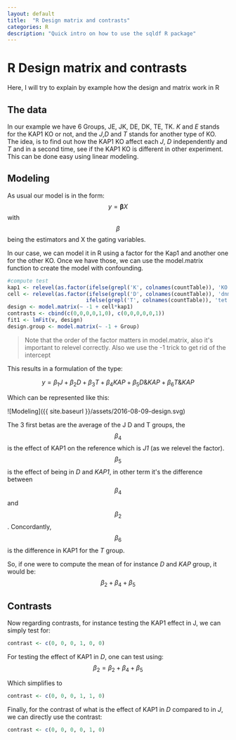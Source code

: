 ```yaml
---
layout: default
title:  "R Design matrix and contrasts"
categories: R
description: "Quick intro on how to use the sqldf R package"
---
```


# R Design matrix and contrasts
Here, I will try to explain by example how the design and matrix work in R

## The data
In our example we have 6 Groups, JE, JK, DE, DK, TE, TK. *K* and *E* stands for the KAP1 KO or not,
and the *J*,*D* and *T* stands for another type of KO. The idea, is to find out how the KAP1 KO
affect each *J*, *D* independently and *T* and in a second time, see if the KAP1 KO is different in
other experiment. This can be done easy using linear modeling.

## Modeling
As usual our model is in the form:
$$y = \boldsymbol{\beta}X$$  with $$\beta$$ being the estimators and X the gating variables. 

In our case, we can model it in R using a factor for the Kap1 and another one for the other KO. Once
we have those, we can use the model.matrix function to create the model with confounding. 



```R
#compute test
kap1 <- relevel(as.factor(ifelse(grepl('K', colnames(countTable)), 'KO', 'WT')), "WT")
cell <- relevel(as.factor(ifelse(grepl('D', colnames(countTable)), 'dnmt', 
                         ifelse(grepl('T', colnames(countTable)), 'tet', 'J1'))), 'J1')
design <- model.matrix(~ -1 + cell*kap1)
contrasts <- cbind(c(0,0,0,0,1,0), c(0,0,0,0,0,1))
fit1 <- lmFit(v, design)
design.group <- model.matrix(~ -1 + Group)
```

> Note that the order of the factor matters in model.matrix, also it's important to relevel
correctly. Also we use the -1 trick to get rid of the intercept

This results in a formulation of the type: 

$$
y = \beta_1J + \beta_2D + \beta_3T + \beta_4KAP + \beta_5D\&KAP + \beta_6T\&KAP
$$

Which can be represented like this: 

![Modeling]({{ site.baseurl }}/assets/2016-08-09-design.svg)


The 3 first betas are the average of the J D and T groups, the $$\beta_4$$ is the effect of KAP1 on
the reference which is *J1* (as we relevel the factor). $$\beta_5$$ is the effect of being in *D*
and *KAP1*, in other term it's the difference between $$\beta_4$$ and $$\beta_2$$. Concordantly,
$$\beta_6$$ is the difference in KAP1 for the *T* group.

So, if one were to compute the mean of for instance *D* and *KAP* group, it would be: 
$$
\beta_2 + \beta_4 + \beta_5
$$

## Contrasts
Now regarding contrasts, for instance testing the KAP1 effect in J, we can simply test for: 

```R
contrast <- c(0, 0, 0, 1, 0, 0)
```

For testing the effect of KAP1 in *D*, one can test using: 
$$
\beta_2 = \beta_2 + \beta_4 + \beta_5
$$

Which simplifies to 

```R
contrast <- c(0, 0, 0, 1, 1, 0)
```

Finally, for the contrast of what is the effect of KAP1 in *D* compared to in *J*, we can directly
use the contrast: 

```R
contrast <- c(0, 0, 0, 0, 1, 0)
```
